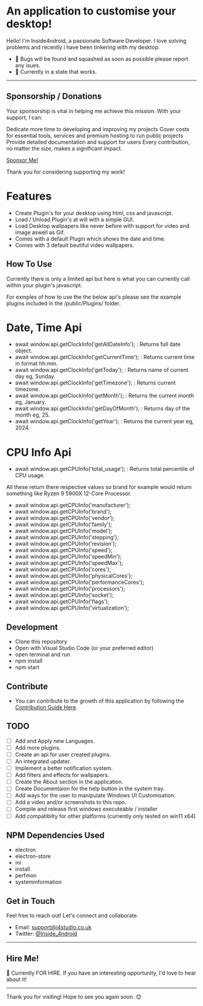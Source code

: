 # An application to customise your desktop!

Hello! I'm Inside4ndroid, a passionate Software Developer. I love solving problems and recently i have been tinkering with my desktop.

- 🐛 Bugs will be found and squashed as soon as possible please report any isues.
- 🌱 Currently in a state that works.

---

## Sponsorship / Donations

Your sponsorship is vital in helping me achieve this mission. With your support, I can:

Dedicate more time to developing and improving my projects
Cover costs for essential tools, services and premium hosting to run public projects
Provide detailed documentation and support for users
Every contribution, no matter the size, makes a significant impact.

[Sponsor Me!](https://github.com/sponsors/Inside4ndroid)

Thank you for considering supporting my work!

# Features

- Create Plugin's for your desktop using html, css and javascript.
- Load / Unload Plugin's at will with a simple GUI.
- Load Desktop wallpapers like never before with support for video and image aswell as Gif.
- Comes with a default Plugin which shows the date and time.
- Comes with 3 default beutiful video wallpapers.

## How To Use

Currently there is only a limited api but here is what you can currently call within your plugin's javascript.

For exmples of how to use the the below api's please see the example plugins included in the /public/Plugins/ folder.

# Date, Time Api

- await window.api.getClockInfo('getAllDateInfo'); : Returns full date object.
- await window.api.getClockInfo('getCurrentTime'); : Returns current time in format hh:mm.
- await window.api.getClockInfo('getToday'); : Returns name of current day eg, Sunday.
- await window.api.getClockInfo('getTimezone'); : Returns current timezone.
- await window.api.getClockInfo('getMonth'); : Returns the current month eg, January.
- await window.api.getClockInfo('getDayOfMonth'); : Returns day of the month eg, 25.
- await window.api.getClockInfo('getYear'); : Returns the current year eg, 2024.

# CPU Info Api

- await window.api.getCPUInfo('total_usage'); : Returns total percentile of CPU usage.

All these return there respective values so brand for example would return something like Ryzen 9 5900X 12-Core Processor.

- await window.api.getCPUInfo('manufacturer');
- await window.api.getCPUInfo('brand');
- await window.api.getCPUInfo('vendor');
- await window.api.getCPUInfo('family');
- await window.api.getCPUInfo('model');
- await window.api.getCPUInfo('stepping');
- await window.api.getCPUInfo('revision');
- await window.api.getCPUInfo('speed');
- await window.api.getCPUInfo('speedMin');
- await window.api.getCPUInfo('speedMax');
- await window.api.getCPUInfo('cores');
- await window.api.getCPUInfo('physicalCores');
- await window.api.getCPUInfo('performanceCores');
- await window.api.getCPUInfo('processors');
- await window.api.getCPUInfo('socket');
- await window.api.getCPUInfo('flags');
- await window.api.getCPUInfo('virtualization');


## Development

- Clone this repository
- Open with Visual Studio Code (or your preferred editor)
- open terminal and run
- npm install
- npm start

## Contribute

- You can contribute to the growth of this application by following the [Contribution Guide Here](https://github.com/Inside4ndroid/DeskEngine/blob/main/CONTRIBUTING.md).

## TODO

- [ ] Add and Apply new Languages.
- [ ] Add more plugins.
- [ ] Create an api for user created plugins.
- [ ] An integrated updater.
- [ ] Implement a better notification system.
- [ ] Add filters and effects for wallpapers.
- [ ] Create the About section in the application.
- [ ] Create Documentaion for the help button in the system tray.
- [ ] Add ways for the user to manipulate Windows UI Customisation.
- [ ] Add a video and/or screenshots to this repo.
- [ ] Compile and release first windows executeable / installer
- [ ] Add compatibilty for other platforms (currently only tested on win11 x64)

## NPM Dependencies Used

- electron
- electron-store
- ini 
- install
- perfmon
- systeminformation

## Get in Touch

Feel free to reach out! Let's connect and collaborate.

- Email: support@i4studio.co.uk
- Twitter: [@Inside_4ndroid](https://twitter.com/Inside_4ndroid)

---

## Hire Me!

👀 Currently FOR HIRE. If you have an interesting opportunity, I'd love to hear about it!

---

Thank you for visiting! Hope to see you again soon. 😊